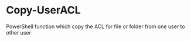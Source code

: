 # Copy-UserACL
PowerShell function which copy the ACL for file or folder from one user to other user
